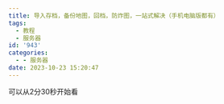 ```yaml
---
title: 导入存档，备份地图，回档，防炸图，一站式解决（手机电脑版都有）
tags:
  - 教程
  - 服务器
id: '943'
categories:
  - - 服务器
date: 2023-10-23 15:20:47
---
```


可以从2分30秒开始看